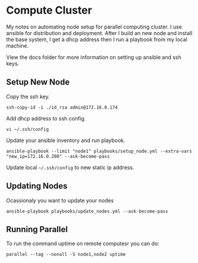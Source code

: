
# Compute Cluster

My notes on automating node setup for parallel computing cluster. I use ansible for distribution and deployment. After I build an new node and install the base system, I get a dhcp address then I run a playbook from my local machine.

View the docs folder for more information on setting up ansible and ssh keys.

## Setup New Node

Copy the ssh key.

`ssh-copy-id -i ./id_rsa admin@172.16.0.174`

Add dhcp address to ssh config.

`vi ~/.ssh/config`

Update your ansible inventory and run playbook.

`ansible-playbook --limit "node1" playbooks/setup_node.yml --extra-vars "new_ip=172.16.0.200" --ask-become-pass`

Update local `~/.ssh/config` to new static ip address. 

## Updating Nodes

Ocassionaly you want to update your nodes

`ansible-playbook playbooks/update_nodes.yml --ask-become-pass`

## Running Parallel

To run the command uptime on remote computesr you can do:

`parallel --tag --nonall -S node1,node2 uptime`

